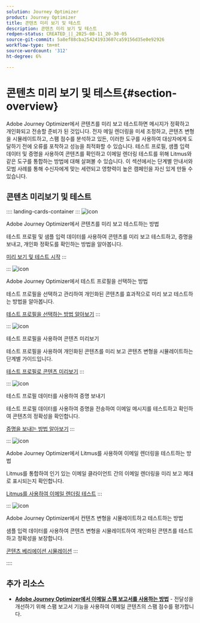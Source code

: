 ```yaml
---
solution: Journey Optimizer
product: Journey Optimizer
title: 콘텐츠 미리 보기 및 테스트
description: 콘텐츠 미리 보기 및 테스트
redpen-status: CREATED_||_2025-08-11_20-30-05
source-git-commit: 5a8ef88cba254241933607ca59156d35e0e92926
workflow-type: tm+mt
source-wordcount: '312'
ht-degree: 6%

---
```



# 콘텐츠 미리 보기 및 테스트{#section-overview}

Adobe Journey Optimizer에서 콘텐츠를 미리 보고 테스트하면 메시지가 정확하고 개인화되고 전송할 준비가 된 것입니다. 전자 메일 렌더링을 미세 조정하고, 콘텐츠 변형을 시뮬레이트하고, 스팸 점수를 분석하고 있든, 이러한 도구를 사용하여 대상자에게 도달하기 전에 오류를 포착하고 성능을 최적화할 수 있습니다. 테스트 프로필, 샘플 입력 데이터 및 증명을 사용하여 콘텐츠를 확인하고 이메일 렌더링 테스트를 위해 Litmus와 같은 도구를 통합하는 방법에 대해 살펴볼 수 있습니다. 이 섹션에서는 단계별 안내서와 모범 사례를 통해 수신자에게 맞는 세련되고 영향력이 높은 캠페인을 자신 있게 만들 수 있습니다.

## 콘텐츠 미리보기 및 테스트

:::: landing-cards-container
:::
![icon](https://cdn.experienceleague.adobe.com/icons/circle-play.svg?lang=ko)

Adobe Journey Optimizer에서 콘텐츠를 미리 보고 테스트하는 방법

테스트 프로필 및 샘플 입력 데이터를 사용하여 콘텐츠를 미리 보고 테스트하고, 증명을 보내고, 개인화 정확도를 확인하는 방법을 알아봅니다.

[미리 보기 및 테스트 시작](../using/content-management/preview-test.md)
:::

:::
![icon](https://cdn.experienceleague.adobe.com/icons/list-check.svg?lang=ko)

Adobe Journey Optimizer에서 테스트 프로필을 선택하는 방법

테스트 프로필을 선택하고 관리하여 개인화된 콘텐츠를 효과적으로 미리 보고 테스트하는 방법을 알아봅니다.

[테스트 프로필을 선택하는 방법 알아보기](../using/content-management/test-profiles.md)
:::

:::
![icon](https://cdn.experienceleague.adobe.com/icons/bullseye.svg?lang=ko)

테스트 프로필을 사용하여 콘텐츠 미리보기

테스트 프로필을 사용하여 개인화된 콘텐츠를 미리 보고 콘텐츠 변형을 시뮬레이트하는 단계별 가이드입니다.

[테스트 프로필로 콘텐츠 미리보기](../using/content-management/preview.md)
:::

:::
![icon](https://cdn.experienceleague.adobe.com/icons/envelope.svg?lang=ko)

테스트 프로필 데이터를 사용하여 증명 보내기

테스트 프로필 데이터를 사용하여 증명을 전송하여 이메일 메시지를 테스트하고 확인하여 콘텐츠의 정확성을 확인합니다.

[증명을 보내는 방법 알아보기](../using/content-management/proofs.md)
:::

:::
![icon](https://cdn.experienceleague.adobe.com/icons/eye.svg?lang=ko)

Adobe Journey Optimizer에서 Litmus를 사용하여 이메일 렌더링을 테스트하는 방법

Litmus를 통합하여 인기 있는 이메일 클라이언트 간의 이메일 렌더링을 미리 보고 제대로 표시되는지 확인합니다.

[Litmus를 사용하여 이메일 렌더링 테스트](../using/content-management/rendering.md)
:::

:::
![icon](https://cdn.experienceleague.adobe.com/icons/code-branch.svg?lang=ko)

Adobe Journey Optimizer에서 컨텐츠 변형을 시뮬레이트하고 테스트하는 방법

샘플 입력 데이터를 사용하여 콘텐츠 변형을 시뮬레이트하여 개인화된 콘텐츠를 테스트하고 정확성을 보장합니다.

[콘텐츠 베리에이션 시뮬레이션](../using/test-approve/simulate-sample-input.md)
:::

::::


## 추가 리소스

- **[Adobe Journey Optimizer에서 이메일 스팸 보고서를 사용하는 방법](../using/content-management/spam-report.md)** - 전달성을 개선하기 위해 스팸 보고서 기능을 사용하여 이메일 콘텐츠의 스팸 점수를 평가합니다.
